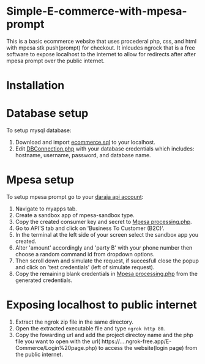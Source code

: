 # Simple-E-commerce-with-mpesa-prompt
This is a basic ecommerce website that uses procederal php, css, and html with mpesa stk push(prompt) for checkout. It inlcudes ngrock that is a free software to expose localhost to the internet to allow for redirects after after mpesa prompt over the public internet.

# Installation
#  Database setup
To setup mysql database:
1. Download and import [ecommerce.sql](/database/ecommerce.sql) to your localhost.
2. Edit [DBConnection.php](/DBConnection.php) with your database credentials which includes: hostname, username, password, and database name.

#  Mpesa setup
To setup mpesa prompt go to your [daraja api account](https://developer.safaricom.co.ke/):
1. Navigate to myapps tab.
2. Create a sandbox app of mpesa-sandbox type.
3. Copy the created consumer key and secret to [Mpesa processing.php](/Mpesa%20processing.php).
4. Go to API'S tab and click on 'Business To Customer (B2C)'.
5. In the terminal at the left side of your screen select the sandbox app you created.
6. Alter 'amount' accordingly and 'party B' with your phone number then choose a random command id from dropdown options.
7. Then scroll down and simulate the request, if succesfull close the popup and click on 'test credentials' (left of simulate request).
8. Copy the remaining blank credentials in [Mpesa processing.php](/Mpesa%20processing.php) from the generated credentials.

#  Exposing localhost to public internet
1. Extract the ngrok zip file in the same directory.
2. Open the extracted executable file and type ```ngrok http 80```.
4. Copy the fowarding url and add the project directoy name and the php file you want to open with the url( https://....ngrok-free.app/E-Commerce/Login%20page.php) to access the website(login page) from the public internet.

